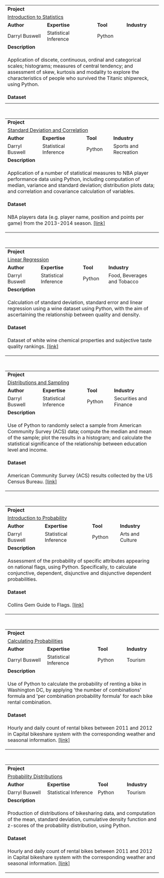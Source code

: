 <table>
<tr></tr>
<tr>
<td colspan="4"><b>Project</b></td>
</tr>
<tr>
<td colspan="4">
<a href="https://github.com/datakick/dataquest/tree/master/Probability%20and%20Statistics%20in%20Pythons/Introduction%20to%20Statistics/">Introduction to Statistics</a>
</td>
</tr>
<tr>
<td><b>Author</b></td>
<td><b>Expertise</b></td>
<td><b>Tool</b></td>
<td><b>Industry</b></td>
</tr>
<tr>
<td>
Darryl Buswell
</td>
<td>
Statistical Inference
</td>
<td>
Python
</td>
<td>

</td>
</tr>
<tr>
<td colspan="4"><b>Description</b></td>
</tr>
<tr>
<td colspan="4">
<p>Application of discete, continuous, ordinal and categorical scales; histograms; measures of central tendency; and assessment of skew, kurtosis and modality to explore the characteristics of people who survived the Titanic shipwreck, using Python.</p>
</td>
</tr>
<tr>
<td colspan="4"><b>Dataset</b></td>
</tr>
<tr>
<td colspan="4">

</td>
</tr>
</table>

<br>

<table>
<tr></tr>
<tr>
<td colspan="4"><b>Project</b></td>
</tr>
<tr>
<td colspan="4">
<a href="https://github.com/datakick/dataquest/tree/master/Probability%20and%20Statistics%20in%20Pythons/Standard%20Deviation%20and%20Correlation/">Standard Deviation and Correlation</a>
</td>
</tr>
<tr>
<td><b>Author</b></td>
<td><b>Expertise</b></td>
<td><b>Tool</b></td>
<td><b>Industry</b></td>
</tr>
<tr>
<td>
Darryl Buswell
</td>
<td>
Statistical Inference
</td>
<td>
Python
</td>
<td>
Sports and Recreation
</td>
</tr>
<tr>
<td colspan="4"><b>Description</b></td>
</tr>
<tr>
<td colspan="4">
<p>Application of a number of statistical measures to NBA player performance data using Python, including computation of median, variance and standard deviation; distribution plots data; and correlation and covariance calculation of variables.</p>
</td>
</tr>
<tr>
<td colspan="4"><b>Dataset</b></td>
</tr>
<tr>
<td colspan="4">
<p>NBA players data (e.g. player name, position and points per game) from the 2013-2014 season. <a href="http://stats.nba.com/" target="_blank">[link]</a></p>
</td>
</tr>
</table>

<br>

<table>
<tr></tr>
<tr>
<td colspan="4"><b>Project</b></td>
</tr>
<tr>
<td colspan="4">
<a href="https://github.com/datakick/dataquest/tree/master/Probability%20and%20Statistics%20in%20Pythons/Linear%20Regression/">Linear Regression</a>
</td>
</tr>
<tr>
<td><b>Author</b></td>
<td><b>Expertise</b></td>
<td><b>Tool</b></td>
<td><b>Industry</b></td>
</tr>
<tr>
<td>
Darryl Buswell
</td>
<td>
Statistical Inference
</td>
<td>
Python
</td>
<td>
Food, Beverages and Tobacco
</td>
</tr>
<tr>
<td colspan="4"><b>Description</b></td>
</tr>
<tr>
<td colspan="4">
<p>Calculation of standard deviation, standard error and linear regression using a wine dataset using Python, with the aim of ascertaining the relationship between quality and density.</p>
</td>
</tr>
<tr>
<td colspan="4"><b>Dataset</b></td>
</tr>
<tr>
<td colspan="4">
<p>Dataset of white wine chemical properties and subjective taste quality rankings. <a href="http://www3.dsi.uminho.pt/pcortez/wine/" target="_blank">[link]</a></p>
</td>
</tr>
</table>

<br>

<table>
<tr></tr>
<tr>
<td colspan="4"><b>Project</b></td>
</tr>
<tr>
<td colspan="4">
<a href="https://github.com/datakick/dataquest/tree/master/Probability%20and%20Statistics%20in%20Pythons/Distributions%20and%20Sampling/">Distributions and Sampling</a>
</td>
</tr>
<tr>
<td><b>Author</b></td>
<td><b>Expertise</b></td>
<td><b>Tool</b></td>
<td><b>Industry</b></td>
</tr>
<tr>
<td>
Darryl Buswell
</td>
<td>
Statistical Inference
</td>
<td>
Python
</td>
<td>
Securities and Finance
</td>
</tr>
<tr>
<td colspan="4"><b>Description</b></td>
</tr>
<tr>
<td colspan="4">
<p>Use of Python to randomly select a sample from American Community Survey (ACS) data; compute the median and mean of the sample; plot the results in a histogram; and calculate the statistical significance of the relationship between education level and income.</p>
</td>
</tr>
<tr>
<td colspan="4"><b>Dataset</b></td>
</tr>
<tr>
<td colspan="4">
<p>American Community Survey (ACS) results collected by the US Census Bureau. <a href="https://www.census.gov/programs-surveys/acs/" target="_blank">[link]</a></p>
</td>
</tr>
</table>

<br>

<table>
<tr></tr>
<tr>
<td colspan="4"><b>Project</b></td>
</tr>
<tr>
<td colspan="4">
<a href="https://github.com/datakick/dataquest/tree/master/Probability%20and%20Statistics%20in%20Pythons/Introduction%20to%20Probability/">Introduction to Probability</a>
</td>
</tr>
<tr>
<td><b>Author</b></td>
<td><b>Expertise</b></td>
<td><b>Tool</b></td>
<td><b>Industry</b></td>
</tr>
<tr>
<td>
Darryl Buswell
</td>
<td>
Statistical Inference
</td>
<td>
Python
</td>
<td>
Arts and Culture
</td>
</tr>
<tr>
<td colspan="4"><b>Description</b></td>
</tr>
<tr>
<td colspan="4">
<p>Assessment of the probability of specific attributes appearing on national flags, using Python. Specifically, to calculate conjunctive, dependent, disjunctive and disjunctive dependent probabilities.</p>
</td>
</tr>
<tr>
<td colspan="4"><b>Dataset</b></td>
</tr>
<tr>
<td colspan="4">
<p>Collins Gem Guide to Flags. <a href="https://archive.ics.uci.edu/ml/datasets/Flags" target="_blank">[link]</a></p>
</td>
</tr>
</table>

<br>

<table>
<tr></tr>
<tr>
<td colspan="4"><b>Project</b></td>
</tr>
<tr>
<td colspan="4">
<a href="https://github.com/datakick/dataquest/tree/master/Probability%20and%20Statistics%20in%20Pythons/Calculating%20Probabilities/">Calculating Probabilities</a>
</td>
</tr>
<tr>
<td><b>Author</b></td>
<td><b>Expertise</b></td>
<td><b>Tool</b></td>
<td><b>Industry</b></td>
</tr>
<tr>
<td>
Darryl Buswell
</td>
<td>
Statistical Inference
</td>
<td>
Python
</td>
<td>
Tourism
</td>
</tr>
<tr>
<td colspan="4"><b>Description</b></td>
</tr>
<tr>
<td colspan="4">
<p>Use of Python to calculate the probability of renting a bike in Washington DC, by applying 'the number of combinations' formula and 'per combination probability formula' for each bike rental combination.</p>
</td>
</tr>
<tr>
<td colspan="4"><b>Dataset</b></td>
</tr>
<tr>
<td colspan="4">
<p>Hourly and daily count of rental bikes between 2011 and 2012 in Capital bikeshare system with the corresponding weather and seasonal information. <a href="http://archive.ics.uci.edu/ml/datasets/Bike+Sharing+Dataset" target="_blank">[link]</a></p>
</td>
</tr>
</table>

<br>

<table>
<tr></tr>
<tr>
<td colspan="4"><b>Project</b></td>
</tr>
<tr>
<td colspan="4">
<a href="https://github.com/datakick/dataquest/tree/master/Probability%20and%20Statistics%20in%20Pythons/Probability%20Distributions/">Probability Distributions</a>
</td>
</tr>
<tr>
<td><b>Author</b></td>
<td><b>Expertise</b></td>
<td><b>Tool</b></td>
<td><b>Industry</b></td>
</tr>
<tr>
<td>
Darryl Buswell
</td>
<td>
Statistical Inference
</td>
<td>
Python
</td>
<td>
Tourism
</td>
</tr>
<tr>
<td colspan="4"><b>Description</b></td>
</tr>
<tr>
<td colspan="4">
<p>Production of distributions of bikesharing data, and computation of the mean, standard deviation, cumulative density function and z-scores of the probability distribution, using Python.</p>
</td>
</tr>
<tr>
<td colspan="4"><b>Dataset</b></td>
</tr>
<tr>
<td colspan="4">
<p>Hourly and daily count of rental bikes between 2011 and 2012 in Capital bikeshare system with the corresponding weather and seasonal information. <a href="http://archive.ics.uci.edu/ml/datasets/Bike+Sharing+Dataset" target="_blank">[link]</a></p>
</td>
</tr>
</table>